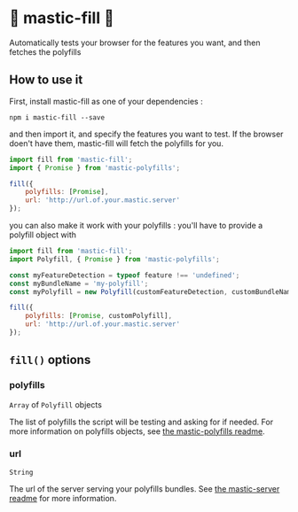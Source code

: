 # 🔮 mastic-fill 🌟

Automatically tests your browser for the features you want, and then fetches the polyfills

## How to use it

First, install mastic-fill as one of your dependencies :

```
npm i mastic-fill --save
```

and then import it, and specify the features you want to test. If the browser doen't have them, mastic-fill will fetch the polyfills for you.

```js
import fill from 'mastic-fill';
import { Promise } from 'mastic-polyfills';

fill({
	polyfills: [Promise],
	url: 'http://url.of.your.mastic.server'
});
```

you can also make it work with your polyfills : you'll have to provide a polyfill object with 

```js
import fill from 'mastic-fill';
import Polyfill, { Promise } from 'mastic-polyfills';

const myFeatureDetection = typeof feature !== 'undefined';
const myBundleName = 'my-polyfill';
const myPolyfill = new Polyfill(customFeatureDetection, customBundleName);

fill({
	polyfills: [Promise, customPolyfill],
	url: 'http://url.of.your.mastic.server'
});
```

## `fill()` options
### polyfills
`Array` of `Polyfill` objects

The list of polyfills the script will be testing and asking for if needed. For more information on polyfills objects, see [the mastic-polyfills readme](https://github.com/thibthib/mastic/blob/master/packages/mastic-polyfills/README.md).

### url
`String`

The url of the server serving your polyfills bundles. See [the mastic-server readme](https://github.com/thibthib/mastic/blob/master/packages/mastic-server/README.md) for more information.
